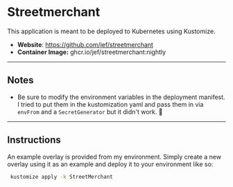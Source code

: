 # Streetmerchant

This application is meant to be deployed to Kubernetes using Kustomize.

* **Website**: https://github.com/jef/streetmerchant
* **Container Image:** ghcr.io/jef/streetmerchant:nightly

<hr>

## Notes

* Be sure to modify the environment variables in the deployment manifest. I tried to put them in the kustomization yaml and pass them in via `envFrom` and a `SecretGenerator` but it didn't work. :shrug:

<hr>

## Instructions

An example overlay is provided from my environment. Simply create a new overlay using it as an example and deploy it to your environment like so:

   ```bash
    kustomize apply -k StreetMerchant
   ```
